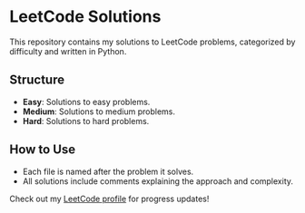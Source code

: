 # LeetCode Solutions

This repository contains my solutions to LeetCode problems, categorized by difficulty and written in Python.

## Structure
- **Easy**: Solutions to easy problems.
- **Medium**: Solutions to medium problems.
- **Hard**: Solutions to hard problems.

## How to Use
- Each file is named after the problem it solves.
- All solutions include comments explaining the approach and complexity.

Check out my [LeetCode profile](https://leetcode.com/AbdullahAbdelKhalek/) for progress updates!
